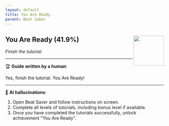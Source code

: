 ```yaml
---
layout: default
title: You Are Ready
parent: Beat Saber
---
```


## You Are Ready (41.9%) <img align="right" src="https://cdn.cloudflare.steamstatic.com/steamcommunity/public/images/apps/620980/4b4e085f651c758909de1ac66713fd0b955a5630.jpg" width="96" height="96">

_Finish the tutorial._

---

:trophy: **Guide written by a human**:

Yes, finish the tutorial. You Are Ready!

---

:robot: **AI hallucinations**:

1) Open Beat Saver and follow instructions on screen.
2) Complete all levels of tutorials, including bonus level if available.
3) Once you have completed the tutorials successfully, unlock achievement "You Are Ready".
